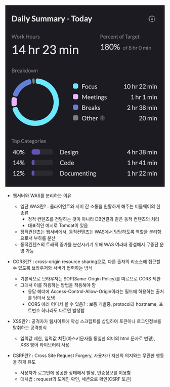 <img src="/Tracking_Time/4_Apr/250414.png">

* 웹서버와 WAS를 분리하는 이유
  * 일단 WAS란? : 클라이언트와 서버 간 소통을 원활하게 해주는 미들웨어의 한 종류
    * 정적 컨텐츠를 전달하는 것이 아니라 DB연결과 같은 동적 컨텐츠의 처리
    * 대표적인 예시로 Tomcat이 있음
  * 정적컨텐츠는 웹서버에서, 동적컨텐츠는 WAS에서 담당하도록 역할을 분리함으로서 부하를 분산
  * 동적컨텐츠의 트래픽 증가를 분산시키기 위해 WAS 여러대 증설해서 무중단 운영 가능

* CORS란? : cross-origin resource sharing으로, 다른 출처의 리소스에 접근할 수 있도록 브라우저와 서버가 협력하는 방식
  * 기본적으로 브라우저는 SOP(Same-Origin Policy)를 따르므로 CORS 제한
  * 그래서 이를 허용하는 방법을 적용해야 함
    * 응답 헤더에 Access-Control-Allow-Origin이라는 필드에 허용하는 출처를 담아서 보냄
    * CORS 에러 어디서 볼 수 있음? : 보통 개발중, protocol과 hostname, 포트번호 하나라도 다르면 발생함

* XSS란? : 공격자가 웹사이트에 악성 스크립트를 삽입하여 토큰이나 로그인정보를 탈취하는 공격방식
  * 입력값 제한, 입력값 치환(아스키문자를 동일한 의미의 html 문자로 변경), XSS 방어 라이브러리 사용

* CSRF란? : Cross Site Request Forgery, 사용자가 자신의 의지와는 무관한 행동을 하게 유도
  * 사용자가 로그인에 성공한 상태에서 발생, 인증정보를 이용함
  * 대처법 : request의 도메인 확인, 세션으로 확인(CSRF 토큰)